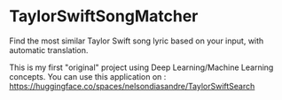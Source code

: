 # TaylorSwiftSongMatcher
Find the most similar Taylor Swift song lyric based on your input, with automatic translation.

This is my first "original" project using Deep Learning/Machine Learning concepts.
You can use this application on : https://huggingface.co/spaces/nelsondiasandre/TaylorSwiftSearch
